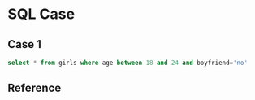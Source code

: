 # SQL Case

## Case 1

``` sql
select * from girls where age between 18 and 24 and boyfriend='no'
```

## Reference

